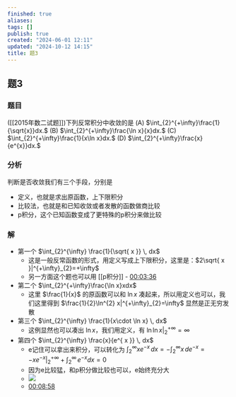 ```yaml
---
finished: true
aliases: 
tags: []
publish: true
created: "2024-06-01 12:11"
updated: "2024-10-12 14:15"
title: 题3
---
```

## 题3
### 题目
([[2015年数二试题]])下列反常积分中收敛的是 
(A) $\int_{2}^{+\infty}\frac{1}{\sqrt{x}}dx.$ 
(B) $\int_{2}^{+\infty}\frac{\ln x}{x}dx.$ 
(C) $\int_{2}^{+\infty}\frac{1}{x\ln x}dx.$ 
(D) $\int_{2}^{+\infty}\frac{x}{e^{x}}dx.$
### 分析
判断是否收敛我们有三个手段，分别是 
- 定义，也就是求出原函数，上下限积分 
- 比较法，也就是和已知收敛或者发散的函数做商比较 
- p积分，这个已知函数变成了更特殊的p积分来做比较 
### 解
- 第一个 $\int_{2}^{\infty} \frac{1}{\sqrt{ x }} \, dx$
  - 这是一般反常函数的形式，用定义写成上下限积分，这里是：$2\sqrt{ x }|^{+\infty}_{2}=+\infty$ 
  - 另一方面这个题也可以用 [[p积分]] - [00:03:36](https://www.youtube.com/watch?v=1khb57wJZVU&t=216#t=03:36.32) 
- 第二个 $\int_{2}^{+\infty}\frac{\ln x}xdx$
  - 这里 $\frac{1}{x}$ 的原函数可以和 $\ln x$ 凑起来，所以用定义也可以，我们这里得到 $\frac{1}{2}\ln^{2} x|^{+\infty}_{2}=\infty$ 显然是正无穷发散 
- 第三个 $\int_{2}^{\infty} \frac{1}{x\cdot \ln x} \, dx$ 
  - 这例显然也可以凑出 $\ln x$，我们用定义，有 $\ln \ln x|^{+\infty}_{2}=\infty$
- 第四个 $\int_{2}^{\infty} \frac{x}{e^{ x }} \, dx$
  - e记住可以拿出来积分，可以转化为 $\int_{2}^{\infty} xe^{ -x } \, dx=-\int_{2}^{\infty} x \, de^{ -x }=-xe^{ -x }|^{+\infty}_{2}+\int_{2}^{\infty}  \,e^{ -x } dx=0$
  - 因为e比较猛，和p积分做比较也可以，e始终充分大
  - ![](https://img.hwenyi.live/202403190926032.webp)
  - [00:08:58](https://www.youtube.com/watch?v=1khb57wJZVU&t=539#t=08:58.87) 
